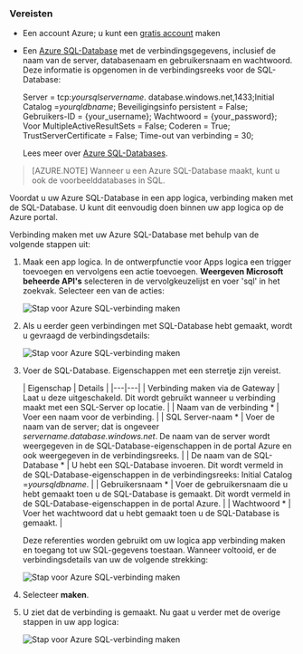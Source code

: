 ### <a name="prerequisites"></a>Vereisten
- Een account Azure; u kunt een [gratis account](https://azure.microsoft.com/free) maken
- Een [Azure SQL-Database](../articles/sql-database/sql-database-get-started.md) met de verbindingsgegevens, inclusief de naam van de server, databasenaam en gebruikersnaam en wachtwoord. Deze informatie is opgenomen in de verbindingsreeks voor de SQL-Database:
  
    Server = tcp:*yoursqlservername*. database.windows.net,1433;Initial Catalog =*yourqldbname*; Beveiligingsinfo persistent = False; Gebruikers-ID = {your_username}; Wachtwoord = {your_password}; Voor MultipleActiveResultSets = False; Coderen = True; TrustServerCertificate = False; Time-out van verbinding = 30;

    Lees meer over [Azure SQL-Databases](https://azure.microsoft.com/services/sql-database).

> [AZURE.NOTE] Wanneer u een Azure SQL-Database maakt, kunt u ook de voorbeelddatabases in SQL. 



Voordat u uw Azure SQL-Database in een app logica, verbinding maken met de SQL-Database. U kunt dit eenvoudig doen binnen uw app logica op de Azure portal.  

Verbinding maken met uw Azure SQL-Database met behulp van de volgende stappen uit:  

1. Maak een app logica. In de ontwerpfunctie voor Apps logica een trigger toevoegen en vervolgens een actie toevoegen. **Weergeven Microsoft beheerde API's** selecteren in de vervolgkeuzelijst en voer 'sql' in het zoekvak. Selecteer een van de acties:  

    ![Stap voor Azure SQL-verbinding maken](./media/connectors-create-api-sqlazure/sql-actions.png)

2. Als u eerder geen verbindingen met SQL-Database hebt gemaakt, wordt u gevraagd de verbindingsdetails:  

    ![Stap voor Azure SQL-verbinding maken](./media/connectors-create-api-sqlazure/connection-details.png) 

3. Voer de SQL-Database. Eigenschappen met een sterretje zijn vereist.

    | Eigenschap | Details |
|---|---|
| Verbinding maken via de Gateway | Laat u deze uitgeschakeld. Dit wordt gebruikt wanneer u verbinding maakt met een SQL-Server op locatie. |
| Naam van de verbinding * | Voer een naam voor de verbinding. | 
| SQL Server-naam * | Voer de naam van de server; dat is ongeveer *servername.database.windows.net*. De naam van de server wordt weergegeven in de SQL-Database-eigenschappen in de portal Azure en ook weergegeven in de verbindingsreeks. | 
| De naam van de SQL-Database * | U hebt een SQL-Database invoeren. Dit wordt vermeld in de SQL-Database-eigenschappen in de verbindingsreeks: Initial Catalog =*yoursqldbname*. | 
| Gebruikersnaam * | Voer de gebruikersnaam die u hebt gemaakt toen u de SQL-Database is gemaakt. Dit wordt vermeld in de SQL-Database-eigenschappen in de portal Azure. | 
| Wachtwoord * | Voer het wachtwoord dat u hebt gemaakt toen u de SQL-Database is gemaakt. | 

    Deze referenties worden gebruikt om uw logica app verbinding maken en toegang tot uw SQL-gegevens toestaan. Wanneer voltooid, er de verbindingsdetails van uw de volgende strekking:  

    ![Stap voor Azure SQL-verbinding maken](./media/connectors-create-api-sqlazure/sample-connection.png) 

4. Selecteer **maken**. 

5. U ziet dat de verbinding is gemaakt. Nu gaat u verder met de overige stappen in uw app logica: 

    ![Stap voor Azure SQL-verbinding maken](./media/connectors-create-api-sqlazure/table.png)
